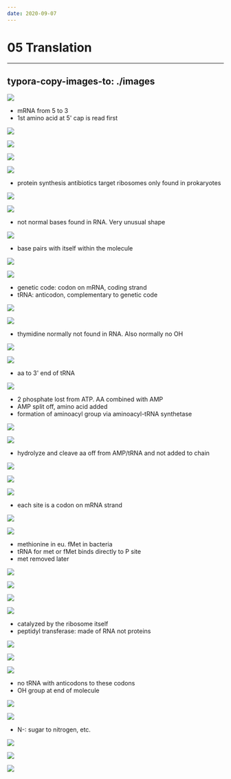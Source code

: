 ```yaml
---
date: 2020-09-07
---
```


# 05 Translation
---

## typora-copy-images-to: ./images

![](https://photos.thisispiggy.com/file/wikiFiles/FAD133E2-7F5E-44EB-875B-945E6C3CE4D6.jpg)

- mRNA from 5 to 3
- 1st amino acid at 5' cap is read first

![](https://photos.thisispiggy.com/file/wikiFiles/C8F2C7DC-F9BA-4907-BED3-B65FC5993D4A.jpg)

![](https://photos.thisispiggy.com/file/wikiFiles/1878BAAF-D4CB-45F3-A4BE-F6613563359B.jpg)

![](https://photos.thisispiggy.com/file/wikiFiles/F6EE1070-51EE-4E5C-90F0-C18AA77799CB.jpg)

![](https://photos.thisispiggy.com/file/wikiFiles/14DE881A-5334-42F6-BF28-3A03C7F6ADB2.jpg)

- protein synthesis antibiotics target ribosomes only found in prokaryotes

![](https://photos.thisispiggy.com/file/wikiFiles/4D0477E1-4C4D-4C70-B7A9-176A42A72DF2.jpg)

![](https://photos.thisispiggy.com/file/wikiFiles/7E5CB804-69DF-474F-95D6-EBE86634B189.jpg)

- not normal bases found in RNA. Very unusual shape

![](https://photos.thisispiggy.com/file/wikiFiles/6775590D-1643-4249-9B6E-3CD697EF8AF9.jpg)

- base pairs with itself within the molecule

![](https://photos.thisispiggy.com/file/wikiFiles/2603048D-1D2F-4062-A310-4F3CD3B89160.jpg)

![](https://photos.thisispiggy.com/file/wikiFiles/BB418500-EAAD-495D-AFCA-4E450FFB193C.jpg)

- genetic code: codon on mRNA, coding strand
- tRNA: anticodon, complementary to genetic code

![](https://photos.thisispiggy.com/file/wikiFiles/0E021319-7C0F-4A08-A6BC-DB804FDEFC5A.jpg)

![](https://photos.thisispiggy.com/file/wikiFiles/E7DD0D34-A9FF-4C91-A6A4-FC7627F290AF.jpg)

- thymidine normally not found in RNA. Also normally no OH

![](https://photos.thisispiggy.com/file/wikiFiles/B6D25B78-154F-4EEC-A5BF-99C5A33FE244.jpg)

![](https://photos.thisispiggy.com/file/wikiFiles/67ACC548-46E3-48BD-9420-4443CD14D0A2.jpg)

- aa to 3' end of tRNA

![](https://photos.thisispiggy.com/file/wikiFiles/762E860C-17DA-4013-B969-B58437AEEBB9.jpg)

- 2 phosphate lost from ATP. AA combined with AMP
- AMP split off, amino acid added
- formation of aminoacyl group via aminoacyl-tRNA synthetase

![](https://photos.thisispiggy.com/file/wikiFiles/CDA7EA4F-AE5F-48EA-A682-B209C4E9DC4B.jpg)

![](https://photos.thisispiggy.com/file/wikiFiles/8A878E9E-EA7D-497D-9953-BD24F09046FC.jpg)

- hydrolyze and cleave aa off from AMP/tRNA and not added to chain

![](https://photos.thisispiggy.com/file/wikiFiles/AAAF8720-FD3C-40E2-9F97-063E0F342B55.jpg)

![](https://photos.thisispiggy.com/file/wikiFiles/B9A6FF93-7574-4061-8F3B-8C467DE93AF1.jpg)

![](https://photos.thisispiggy.com/file/wikiFiles/98BD707B-420E-4701-8CB8-FCBE911D6803.jpg)

- each site is a codon on mRNA strand

![](https://photos.thisispiggy.com/file/wikiFiles/0BB21A80-94F5-4719-893D-DF84F2A4150D.jpg)

![](https://photos.thisispiggy.com/file/wikiFiles/0F29CC2D-B1E6-407F-B393-0488B2D79FF0.jpg)

- methionine in eu. fMet in bacteria
- tRNA for met or fMet binds directly to P site
- met removed later

![](https://photos.thisispiggy.com/file/wikiFiles/6F233F0A-3087-45C8-901E-774443947CD2.jpg)

![](https://photos.thisispiggy.com/file/wikiFiles/97D98E00-EF2B-45FA-ACFA-DA9AD85EC457.jpg)

![](https://photos.thisispiggy.com/file/wikiFiles/C8C5476E-7197-438A-891B-FC8E7D4625A1.jpg)

![](https://photos.thisispiggy.com/file/wikiFiles/C8BD7279-7001-4F29-A8BA-F7A4A09FEF7C.jpg)

- catalyzed by the ribosome itself
- peptidyl transferase: made of RNA not proteins

![](https://photos.thisispiggy.com/file/wikiFiles/B70F68D6-19E5-46EE-A952-C1755F797CCA.jpg)

![](https://photos.thisispiggy.com/file/wikiFiles/17767DA3-3E04-42FB-8688-8DD8DD22C6EE.jpg)

![](https://photos.thisispiggy.com/file/wikiFiles/46E40B80-F513-4EA1-8301-31516CA2254E.jpg)

- no tRNA with anticodons to these codons
- OH group at end of molecule

![](https://photos.thisispiggy.com/file/wikiFiles/FD763EA7-9431-414E-BAA0-27CBEECC9D3E.jpg)

![](https://photos.thisispiggy.com/file/wikiFiles/5AAC3A21-2BA5-4B32-AB94-080BC98D32E6.jpg)

- N-: sugar to nitrogen, etc.

![](https://photos.thisispiggy.com/file/wikiFiles/C55409C3-C27A-44B5-B7E1-3014211653A6.jpg)

![](https://photos.thisispiggy.com/file/wikiFiles/9A8157D6-BF26-4885-BDB3-2B87B87940FC.jpg)

![](https://photos.thisispiggy.com/file/wikiFiles/C0373666-57F0-405A-86C9-A325B457A5C5.jpg)
